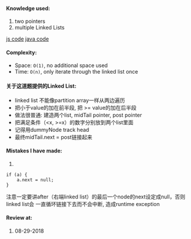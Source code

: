 #### Knowledge used:
1. two pointers
2. multiple Linked Lists

[js code](./Solution.js)
[java code](./Solution.java)

#### Complexity:
- Space: `O(1)`, no additional space used
- Time: `O(n)`, only iterate through the linked list once


#### 关于这道题提供的Linked List:
- linked list 不能像partition array一样从两边遍历
- 把小于value的加在前半段, 把 >= value的加在后半段
- 做法很普通: 建造两个list, midTail pointer, post pointer
- 把满足条件（<x, >=x）的数字分别放到两个list里面
- 记得用dummyNode track head
- 最终midTail.next = post链接起来

#### Mistakes I have made:
1.
```
if (a) {
    a.next = null;
}
```
 注意一定要讲after（右端linked list）的最后一个node的next设定成null，否则linked list会
 一直循环链接下去而不会中断, 造成runtime exception

#### Review at:
1. 08-29-2018
